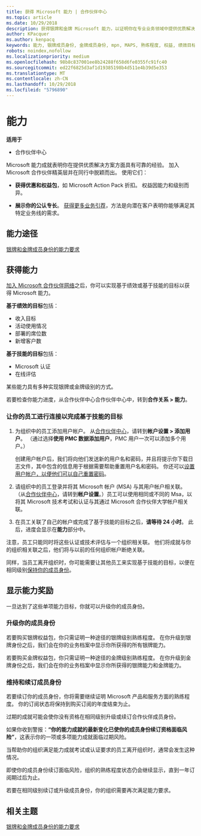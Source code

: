 ```yaml
---
title: 获得 Microsoft 能力 | 合作伙伴中心
ms.topic: article
ms.date: 10/29/2018
description: 获得银牌和金牌 Microsoft 能力，以证明你在专业业务领域中提供优质解决方案方面拥有公认的专长
author: KPacquer
ms.author: kenpacq
keywords: 能力, 银牌成员身份, 金牌成员身份, mpn, MAPS, 熟练程度, 权益, 绩效目标, 技能目标
robots: noindex,nofollow
ms.localizationpriority: medium
ms.openlocfilehash: 98b8c837001ee8b24288f658d6fe0355fc91fc40
ms.sourcegitcommit: ed22f6825d3af1d19385198b4d511e4b39d5e353
ms.translationtype: MT
ms.contentlocale: zh-CN
ms.lasthandoff: 10/29/2018
ms.locfileid: "5796890"
---
```

<!--
•   FWLink https://go.microsoft.com/fwlink/?linkid=851080 : top of page
•   FWLink https://go.microsoft.com/fwlink/?linkid=851281: top of page (duplicate)
•   FWLink https://go.microsoft.com/fwlink/?linkid=851079: Competencies (#attainment_paths)
•   FWLink https://go.microsoft.com/fwlink/?linkid=851081: Maintain and renew membership (#maintain_membership)
•   FWLink https://go.microsoft.com/fwlink/?linkid=851082: Get your employees connected to complete skill-based goals (#associating_achievements)
•   FWLink https://go.microsoft.com/fwlink/?linkid=851083 : Achievement overrides (#achievement_override)
•   FWLink: https://go.microsoft.com/fwlink/?linkid=851236: UI link, goes to the place where you import new users. Temporarily points to the Partner Center homepage.
•   FWLink: https://go.microsoft.com/fwlink/?linkid=851607 :Will go to the docs page for Silver/Gold competency achievements. Currently goes to https://partnercenter.microsoft.com/partner/cloud-solution-provider 

 -->

# <a name="competencies"></a>能力

**适用于**
-  合作伙伴中心

Microsoft 能力成就表明你在提供优质解决方案方面具有可靠的经验。 加入 Microsoft 合作伙伴精英层并在同行中脱颖而出。 使用它们： 

*  **获得优惠和权益包**，如 Microsoft Action Pack 折扣。 权益因能力和级别而异。 

*  **展示你的公认专长**。 [获得更多业务引荐](referrals.md)，方法是向潜在客户表明你能够满足其特定业务线的需求。

## <a href="" id="attainment_paths"></a>能力途径

[银牌和金牌成员身份的能力要求](learn-about-competencies.md)

## <a name="earn-competencies"></a>获得能力

[加入 Microsoft 合作伙伴网络](mpn-overview.md)之后，你可以实现基于绩效或基于技能的目标以获得 Microsoft 能力。 

**基于绩效的目标**包括： 
* 收入目标
* 活动使用情况
* 部署的席位数
* 新增客户数

**基于技能的目标**包括： 
* Microsoft 认证
* 在线评估 

某些能力具有多种实现银牌或金牌级别的方式。

若要检查你能力进度，从合作伙伴中心合作伙伴中心中，转到**合作关系 > 能力**。 

### <a href="" id="associating_achievements"></a>让你的员工进行连接以完成基于技能的目标

1.  为组织中的员工添加用户帐户。 从[合作伙伴中心](http://partnercenter.microsoft.com)，请转到**帐户设置 > 添加用户**。 （通过选择**使用 PMC 数据添加用户**，PMC 用户一次可以添加多个用户。）

    创建用户帐户后，我们将向他们发送新的用户名和密码，并且将提示你下载日志文件，其中包含的信息用于根据需要帮助重置用户名和密码。 你还可以[设置用户帐户，以便他们可以自己重置密码](https://docs.microsoft.com/en-us/azure/active-directory/active-directory-passwords-getting-started)。

2. 请组织中的员工登录并将其 Microsoft 帐户 (MSA) 与其用户帐户相关联。 （从[合作伙伴中心](http://partnercenter.microsoft.com)，请转到**帐户设置**。）员工可以使用相同或不同的 Msa，以将其 Microsoft 技术考试和认证与其通过 Microsoft 合作伙伴大学帐户相关联。

3.  在员工关联了自己的帐户或完成了基于技能的目标之后，**请等待 24 小时**。 此后，进度会显示在**能力**部分中。

注意，员工只能同时将这些认证或技术评估与一个组织相关联。 他们将成就与你的组织相关联之后，他们将与以前的任何组织帐户断绝关联。

同样，当员工离开组织时，你可能需要让其他员工来实现基于技能的目标，以便在相同级别[保持你的成员身份](#maintaining_membership)。

## <a name="display-your-competency-awards"></a>显示能力奖励

一旦达到了这些单项能力目标，你就可以升级你的成员身份。

### <a name="upgrade-your-membership"></a>升级你的成员身份

若要购买银牌权益包，你只需证明一种途径的银牌级别熟练程度。 在你升级到银牌身份之后，我们会在你的业务档案中显示你所获得的所有银牌能力。 

若要购买金牌权益包，你只需证明一种途径的金牌级别熟练程度。 在你升级到金牌身份之后，我们会在你的业务档案中显示你所获得的银牌能力和金牌能力。 

### <a href="" id="maintain_membership"></a>维持和续订成员身份

若要续订你的成员身份，你将需要继续证明 Microsoft 产品和服务方面的熟练程度。 你的订阅状态将保持到购买订阅的年度结束为止。

过期的成就可能会使你没有资格在相同级别升级或续订合作伙伴成员身份。 

如果你收到警报：**“你的能力成就的最新变化已使你的成员身份续订资格面临风险”**，这表示你的一项或多项能力成就面临过期风险。 

当帮助你的组织满足能力成就考试或认证要求的员工离开组织时，通常会发生这种情况。 

即使你的成员身份续订面临风险，组织的熟练程度状态仍会继续显示，直到一年订阅期过后为止。

若要在相同级别续订或升级成员身份，你的组织需要再次满足能力要求。

## <a name="related-topics"></a>相关主题

[银牌和金牌成员身份的能力要求](learn-about-competencies.md)